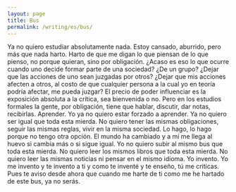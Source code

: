 ```yaml
---
layout: page
title: Bus
permalink: /writing/es/bus/
---
```


Ya no quiero estudiar absolutamente nada. Estoy cansado, aburrido, pero más que
nada harto. Harto de que me digan lo que piensan de lo que pienso, no porque
quieran, sino por obligación. ¿Acaso es eso lo que ocurre cuando uno decide
formar parte de una sociedad? ¿De un grupo? ¿Dejar que las acciones de uno
sean juzgadas por otros? ¿Dejar que mis acciones afecten a otros, al costo de
que cualquier persona a la cual yo en teoría podría afectar, me pueda juzgar?
El precio de poder influenciar es la exposición absoluta a la crítica, sea
bienvenida o no. Pero en los estudios formales la gente, por obligación,
tiene que hablar, discutir, dar notas, recibirlas. Aprender. Yo ya no quiero
estar forzado a aprender. Ya no quiero ser igual que toda esta mierda. No
quiero tener las mismas obligaciones, seguir las mismas reglas, vivir en la
misma sociedad. Lo hago, lo hago porque no tengo otra opción. El mundo ha
cambiado y a mí me llega al huevo si cambia más o si sigue igual. Yo no
quiero subir al mismo bus que toda esta mierda. No quiero leer los mismos
libros que toda esta mierda. No quiero leer las mismas noticias ni pensar en
el mismo idioma. Yo invento. Yo me invento y te invento a ti y como te
inventé y te enseño, tú me criticas. Pues te aviso desde ahora que cuando me
harte de ti como me he hartado de este bus, ya no serás.